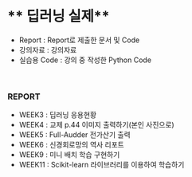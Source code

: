 # ** 딥러닝 실제** 

- Report : Report로 제출한 문서 및 Code
- 강의자료 : 강의자료 
- 실습용 Code : 강의 중 작성한 Python Code

<p align="center">
  
</p>
</br>

### REPORT
  
  * WEEK3 : 딥러닝 응용현황
  * WEEK4 : 교제 p.44 이미지 출력하기(본인 사진으로)
  * WEEK5 : Full-Audder 전가산기 출력
  * WEEK6 : 신경회로망의 역사 리포트
  * WEEK9 : 미니 배치 학습 구현하기
  * WEEK11 : Scikit-learn 라이브러리를 이용하여 학습하기
  
